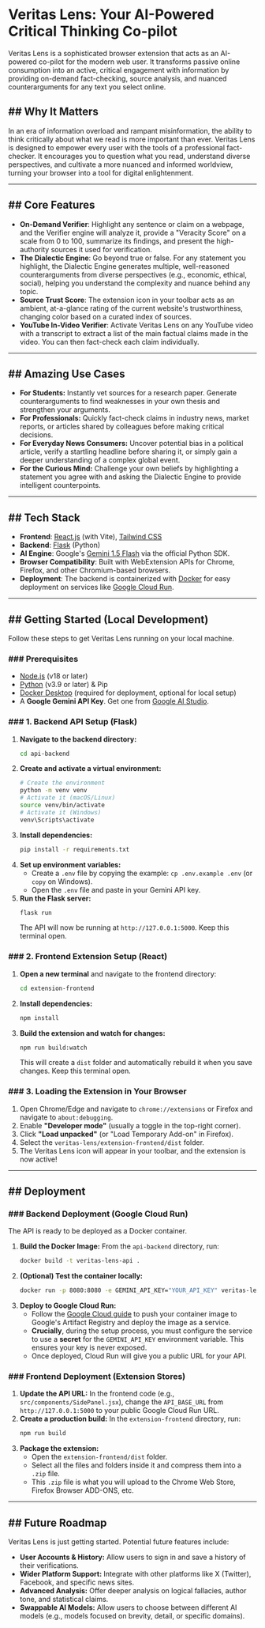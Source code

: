 # Veritas Lens: Your AI-Powered Critical Thinking Co-pilot

Veritas Lens is a sophisticated browser extension that acts as an AI-powered co-pilot for the modern web user. It transforms passive online consumption into an active, critical engagement with information by providing on-demand fact-checking, source analysis, and nuanced counterarguments for any text you select online.

## \#\# Why It Matters

In an era of information overload and rampant misinformation, the ability to think critically about what we read is more important than ever. Veritas Lens is designed to empower every user with the tools of a professional fact-checker. It encourages you to question what you read, understand diverse perspectives, and cultivate a more nuanced and informed worldview, turning your browser into a tool for digital enlightenment.

-----

## \#\# Core Features

  * **On-Demand Verifier**: Highlight any sentence or claim on a webpage, and the Verifier engine will analyze it, provide a "Veracity Score" on a scale from 0 to 100, summarize its findings, and present the high-authority sources it used for verification.
  * **The Dialectic Engine**: Go beyond true or false. For any statement you highlight, the Dialectic Engine generates multiple, well-reasoned counterarguments from diverse perspectives (e.g., economic, ethical, social), helping you understand the complexity and nuance behind any topic.
  * **Source Trust Score**: The extension icon in your toolbar acts as an ambient, at-a-glance rating of the current website's trustworthiness, changing color based on a curated index of sources.
  * **YouTube In-Video Verifier**: Activate Veritas Lens on any YouTube video with a transcript to extract a list of the main factual claims made in the video. You can then fact-check each claim individually.

-----

## \#\# Amazing Use Cases

  * **For Students:** Instantly vet sources for a research paper. Generate counterarguments to find weaknesses in your own thesis and strengthen your arguments.
  * **For Professionals:** Quickly fact-check claims in industry news, market reports, or articles shared by colleagues before making critical decisions.
  * **For Everyday News Consumers:** Uncover potential bias in a political article, verify a startling headline before sharing it, or simply gain a deeper understanding of a complex global event.
  * **For the Curious Mind:** Challenge your own beliefs by highlighting a statement you agree with and asking the Dialectic Engine to provide intelligent counterpoints.

-----

## \#\# Tech Stack

  * **Frontend**: [React.js](https://reactjs.org/) (with Vite), [Tailwind CSS](https://tailwindcss.com/)
  * **Backend**: [Flask](https://flask.palletsprojects.com/) (Python)
  * **AI Engine**: Google's [Gemini 1.5 Flash](https://deepmind.google/technologies/gemini/) via the official Python SDK.
  * **Browser Compatibility**: Built with WebExtension APIs for Chrome, Firefox, and other Chromium-based browsers.
  * **Deployment**: The backend is containerized with [Docker](https://www.docker.com/) for easy deployment on services like [Google Cloud Run](https://cloud.google.com/run).

-----

## \#\# Getting Started (Local Development)

Follow these steps to get Veritas Lens running on your local machine.

### \#\#\# Prerequisites

  * [Node.js](https://nodejs.org/) (v18 or later)
  * [Python](https://www.python.org/) (v3.9 or later) & Pip
  * [Docker Desktop](https://www.docker.com/products/docker-desktop/) (required for deployment, optional for local setup)
  * A **Google Gemini API Key**. Get one from [Google AI Studio](https://aistudio.google.com/app/apikey).

### \#\#\# 1. Backend API Setup (Flask)

1.  **Navigate to the backend directory:**
    ```bash
    cd api-backend
    ```
2.  **Create and activate a virtual environment:**
    ```bash
    # Create the environment
    python -m venv venv
    # Activate it (macOS/Linux)
    source venv/bin/activate
    # Activate it (Windows)
    venv\Scripts\activate
    ```
3.  **Install dependencies:**
    ```bash
    pip install -r requirements.txt
    ```
4.  **Set up environment variables:**
      * Create a `.env` file by copying the example: `cp .env.example .env` (or `copy` on Windows).
      * Open the `.env` file and paste in your Gemini API key.
5.  **Run the Flask server:**
    ```bash
    flask run
    ```
    The API will now be running at `http://127.0.0.1:5000`. Keep this terminal open.

### \#\#\# 2. Frontend Extension Setup (React)

1.  **Open a new terminal** and navigate to the frontend directory:
    ```bash
    cd extension-frontend
    ```
2.  **Install dependencies:**
    ```bash
    npm install
    ```
3.  **Build the extension and watch for changes:**
    ```bash
    npm run build:watch
    ```
    This will create a `dist` folder and automatically rebuild it when you save changes. Keep this terminal open.

### \#\#\# 3. Loading the Extension in Your Browser

1.  Open Chrome/Edge and navigate to `chrome://extensions` or Firefox and navigate to `about:debugging`.
2.  Enable **"Developer mode"** (usually a toggle in the top-right corner).
3.  Click **"Load unpacked"** (or "Load Temporary Add-on" in Firefox).
4.  Select the `veritas-lens/extension-frontend/dist` folder.
5.  The Veritas Lens icon will appear in your toolbar, and the extension is now active\!

-----

## \#\# Deployment

### \#\#\# Backend Deployment (Google Cloud Run)

The API is ready to be deployed as a Docker container.

1.  **Build the Docker Image:** From the `api-backend` directory, run:
    ```bash
    docker build -t veritas-lens-api .
    ```
2.  **(Optional) Test the container locally:**
    ```bash
    docker run -p 8080:8080 -e GEMINI_API_KEY="YOUR_API_KEY" veritas-lens-api
    ```
3.  **Deploy to Google Cloud Run:**
      * Follow the [Google Cloud guide](https://www.google.com/search?q=https://cloud.google.com/run/docs/deploying-source-code%23container) to push your container image to Google's Artifact Registry and deploy the image as a service.
      * **Crucially**, during the setup process, you must configure the service to use a **secret** for the `GEMINI_API_KEY` environment variable. This ensures your key is never exposed.
      * Once deployed, Cloud Run will give you a public URL for your API.

### \#\#\# Frontend Deployment (Extension Stores)

1.  **Update the API URL:** In the frontend code (e.g., `src/components/SidePanel.jsx`), change the `API_BASE_URL` from `http://127.0.0.1:5000` to your public Google Cloud Run URL.
2.  **Create a production build:** In the `extension-frontend` directory, run:
    ```bash
    npm run build
    ```
3.  **Package the extension:**
      * Open the `extension-frontend/dist` folder.
      * Select all the files and folders inside it and compress them into a `.zip` file.
      * This `.zip` file is what you will upload to the Chrome Web Store, Firefox Browser ADD-ONS, etc.

-----

## \#\# Future Roadmap

Veritas Lens is just getting started. Potential future features include:

  * **User Accounts & History:** Allow users to sign in and save a history of their verifications.
  * **Wider Platform Support:** Integrate with other platforms like X (Twitter), Facebook, and specific news sites.
  * **Advanced Analysis:** Offer deeper analysis on logical fallacies, author tone, and statistical claims.
  * **Swappable AI Models:** Allow users to choose between different AI models (e.g., models focused on brevity, detail, or specific domains).
